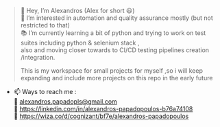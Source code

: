 > 👋 Hey, I’m Alexandros (Alex for short 😃)<br>
> 👀 I’m interested in automation and quality assurance mostly (but not restricted to that)<br>
> 📚 I’m currently learning a bit of python and trying to work on test suites including python & selenium stack ,<br>
     also and moving closer towards to CI/CD testing pipelines creation /integration.<br><p>
     This is my workspace for small projects for myself ,so i will keep expanding and include more projects on this repo in the early future</p>
- 📫 Ways to reach me  : <br>
  📧 alexandros.papadopls@gmail.com <br>
  📃 https://linkedin.com/in/alexandros-papadopoulos-b76a74108 <br>
  🔗 https://wiza.co/d/cognizant/bf7e/alexandros-papadopoulos


<!---
AlxPapa/AlxPapa is a ✨ special ✨ repository because its `README.md` (this file) appears on your GitHub profile.
You can click the Preview link to take a look at your changes.
- 💞️ I’m looking to collaborate on 
--->
